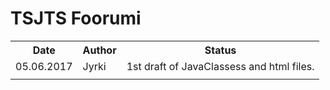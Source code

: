 # TSJTS Foorumi

<table>
    <tr> <th> Date </th> <th> Author </th>   <th> Status </th>  </tr>
    <tr> <td> 05.06.2017 </td> <td> Jyrki </td>   <td> 1st draft of JavaClassess and html files. </td>  </tr>
    <tr> <td>  </td> <td>  <td> </td>  </tr>
</table>
